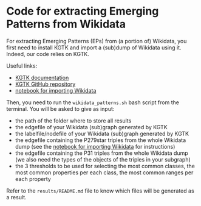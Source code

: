 # Code for extracting Emerging Patterns from Wikidata

For extracting Emerging Patterns (EPs) from (a portion of) Wikidata, you first need to install KGTK and import a (sub)dump of Wikidata using it.
Indeed, our code relies on KGTK.

Useful links:
- [KGTK documentation](https://kgtk.readthedocs.io/en/latest/)
- [KGTK GitHub repository](https://github.com/usc-isi-i2/kgtk)
- [notebook for importing Wikidata](https://github.com/usc-isi-i2/kgtk-notebooks/blob/main/use-cases/create_wikidata/Wikidata-Useful-Files.ipynb)

Then, you need to run the `wikidata_patterns.sh` bash script from the terminal.
You will be asked to give as input:
- the path of the folder where to store all results
- the edgefile of your Wikidata (sub)graph generated by KGTK
- the labelfile/nodefile of your Wikidata (sub)graph generated by KGTK
- the edgefile containing the P279star triples from the whole Wikidata dump (see the [notebook for importing Wikidata](https://github.com/usc-isi-i2/kgtk-notebooks/blob/main/use-cases/create_wikidata/Wikidata-Useful-Files.ipynb) for instructions)
- the edgefile containing the P31 triples from the whole Wikidata dump (we also need the types of the objects of the triples in your subgraph)
- the 3 thresholds to be used for selecting the most common classes, the most common properties per each class, the most common ranges per each property

Refer to the `results/README.md` file to know which files will be generated as a result.
